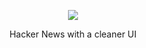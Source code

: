 <p align="center">
  <a href="https://hackernews-kappa.vercel.app" />
    <img src="https://github.com/mickykebe/hackernews/raw/master/public/logo512.png" />
  </a>
</p>

<p align="center">
  Hacker News with a cleaner UI
</p>
